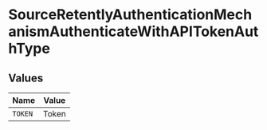# SourceRetentlyAuthenticationMechanismAuthenticateWithAPITokenAuthType


## Values

| Name    | Value   |
| ------- | ------- |
| `TOKEN` | Token   |